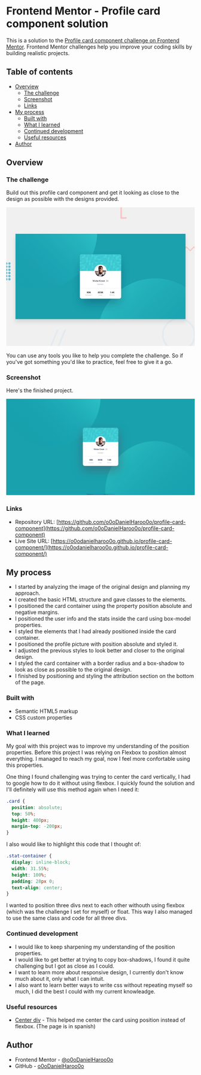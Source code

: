 # Frontend Mentor - Profile card component solution

This is a solution to the [Profile card component challenge on Frontend Mentor](https://www.frontendmentor.io/challenges/profile-card-component-cfArpWshJ). Frontend Mentor challenges help you improve your coding skills by building realistic projects.

## Table of contents

- [Overview](#overview)
  - [The challenge](#the-challenge)
  - [Screenshot](#screenshot)
  - [Links](#links)
- [My process](#my-process)
  - [Built with](#built-with)
  - [What I learned](#what-i-learned)
  - [Continued development](#continued-development)
  - [Useful resources](#useful-resources)
- [Author](#author)

## Overview

### The challenge

Build out this profile card component and get it looking as close to the design as possible with the designs provided.

![Design preview for the Profile card component coding challenge](./design/desktop-preview.jpg)

You can use any tools you like to help you complete the challenge. So if you've got something you'd like to practice, feel free to give it a go.

### Screenshot

Here's the finished project.

![Finished project screenshot](./screenshot/screenshot-finished-project.png)

### Links

- Repository URL: [https://github.com/o0oDanielHaroo0o/profile-card-component](https://github.com/o0oDanielHaroo0o/profile-card-component)
- Live Site URL: [https://o0odanielharoo0o.github.io/profile-card-component/](https://o0odanielharoo0o.github.io/profile-card-component/)

## My process

- I started by analyzing the image of the original design and planning my approach.
- I created the basic HTML structure and gave classes to the elements.
- I positioned the card container using the property position absolute and negative margins.
- I positioned the user info and the stats inside the card using box-model properties.
- I styled the elements that I had already positioned inside the card container.
- I positioned the profile picture with position absolute and styled it.
- I adjusted the previous styles to look better and closer to the original design.
- I styled the card container with a border radius and a box-shadow to look as close as possible to the original design.
- I finished by positioning and styling the attribution section on the bottom of the page.

### Built with

- Semantic HTML5 markup
- CSS custom properties

### What I learned

My goal with this project was to improve my understanding of the position properties. Before this project I was relying on Flexbox to position almost everything. I managed to reach my goal, now I feel more confortable using this properties.

One thing I found challenging was trying to center the card vertically, I had to google how to do it without using flexbox. I quickly found the solution and I'll definitely will use this method again when I need it:

```css
.card {
  position: absolute;
  top: 50%;
  height: 400px;
  margin-top: -200px;
}
```

I also would like to highlight this code that I thought of:

```css
.stat-container {
  display: inline-block;
  width: 31.55%;
  height: 100%;
  padding: 28px 0;
  text-align: center;
}
```

I wanted to position three divs next to each other withouth using flexbox (which was the challenge I set for myself) or float. This way I also managed to use the same class and code for all three divs.

### Continued development

- I would like to keep sharpening my understanding of the position properties.
- I would like to get better at trying to copy box-shadows, I found it quite challenging but I got as close as I could.
- I want to learn more about responsive design, I currently don't know much about it, only what I can intuit.
- I also want to learn better ways to write css without repeating myself so much, I did the best I could with my current knowleadge.

### Useful resources

- [Center div](https://www.freecodecamp.org/espanol/news/centrar-en-html-div-con-css/) - This helped me center the card using position instead of flexbox. (The page is in spanish)

## Author

- Frontend Mentor - [@o0oDanielHaroo0o](https://www.frontendmentor.io/profile/o0oDanielHaroo0o)
- GitHub - [o0oDanielHaroo0o](https://github.com/o0oDanielHaroo0o)
